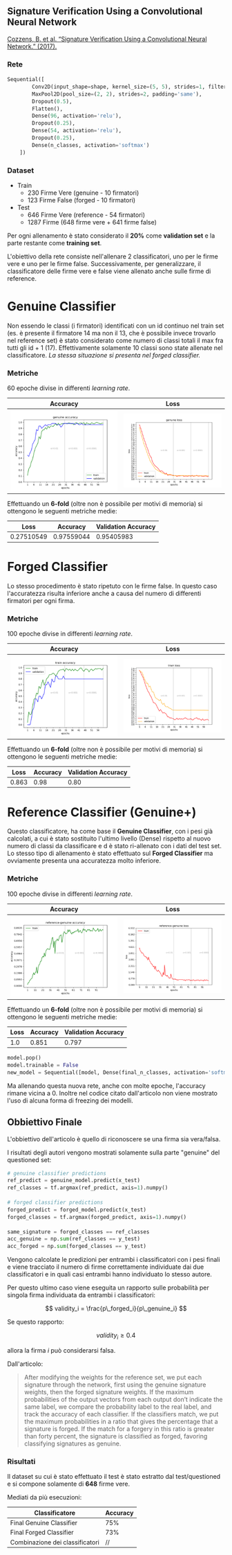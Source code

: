 ## Signature Verification Using a Convolutional Neural Network
[Cozzens, B. et al. “Signature Verification Using a Convolutional Neural Network.” (2017).](https://www.semanticscholar.org/paper/Signature-Verification-Using-a-Convolutional-Neural-Cozzens-Huang/ea1fcaeee53487e7995e0657bd93ccb887ac2d23#paper-header)

### Rete

```python
Sequential([
        Conv2D(input_shape=shape, kernel_size=(5, 5), strides=1, filters=128, activation='relu', padding='same'),
        MaxPool2D(pool_size=(2, 2), strides=2, padding='same'),
        Dropout(0.5),
        Flatten(),
        Dense(96, activation='relu'),
        Dropout(0.25),
        Dense(54, activation='relu'),
        Dropout(0.25),
        Dense(n_classes, activation='softmax')
    ])
```

### Dataset

- Train
	- 230 Firme Vere  (genuine - 10 firmatori)
	- 123 Firme False (forged - 10 firmatori)
- Test
	- 646 Firme Vere  (reference -  54 firmatori)
	- 1287 Firme (648 firme vere + 641 firme false) 

Per ogni allenamento è stato considerato il **20%** come **validation set** e la parte restante come **training set**.

L'obiettivo della rete consiste nell'allenare 2 classificatori, uno per le firme vere e uno per le firme false. Successivamente, per generalizzare, il classificatore delle firme vere e false viene allenato anche sulle firme di reference.

# Genuine Classifier

Non essendo le classi (i firmatori) identificati con un id continuo nel train set (es.  è presente il firmatore 14 ma non il 13, che è possibile invece trovarlo nel reference set) è stato considerato come numero di classi totali il max fra tutti gli id + 1 (17). Effettivamente solamente 10 classi sono state allenate nel classificatore. *La stessa situazione si presenta nel forged classifier.*

### Metriche
60 epoche divise in differenti *learning rate*.

| Accuracy | Loss |
|--- | --- |
|   ![genuine-accuracy](https://raw.githubusercontent.com/fcannizzaro/university-projects/master/signature-verification-using-a-convolutional-neural-network/report/genuine-accuracy.png)   |   ![genuine-loss](https://raw.githubusercontent.com/fcannizzaro/university-projects/master/signature-verification-using-a-convolutional-neural-network/report/genuine-loss.png)   |


Effettuando un **6-fold** (oltre non è possibile per motivi di memoria) si ottengono le seguenti metriche medie:

| Loss       | Accuracy   | Validation Accuracy |
| ---------- | ---------- | ------------------- |
| 0.27510549 | 0.97559044 | 0.95405983          |

# Forged Classifier

Lo stesso procedimento è stato ripetuto con le firme false. In questo caso l'accuratezza risulta inferiore anche a causa del numero di differenti firmatori per ogni firma.

### Metriche
100 epoche divise in differenti *learning rate*.

| Accuracy | Loss |
|--- | --- |
|   ![forged-accuracy](https://raw.githubusercontent.com/fcannizzaro/university-projects/master/signature-verification-using-a-convolutional-neural-network/report/forged-accuracy.png)   |   ![forged-loss](https://raw.githubusercontent.com/fcannizzaro/university-projects/master/signature-verification-using-a-convolutional-neural-network/report/forged-loss.png)   |


Effettuando un **6-fold** (oltre non è possibile per motivi di memoria) si ottengono le seguenti metriche medie:

| Loss  | Accuracy | Validation Accuracy |
| ----- | -------- | ------------------- |
| 0.863 | 0.98     | 0.80                |

# Reference Classifier (Genuine+)

Questo classificatore, ha come base il **Genuine Classifier**, con i pesi già calcolati, a cui è stato sostituito l'ultimo livello (Dense) rispetto al nuovo numero di classi da classificare e d è stato ri-allenato con i dati del test set. Lo stesso tipo di allenamento è stato effettuato sul **Forged Classifier** ma ovviamente presenta una accuratezza molto inferiore.

### Metriche
100 epoche divise in differenti *learning rate*.

| Accuracy | Loss |
|--- | --- |
|   ![reference-accuracy](https://raw.githubusercontent.com/fcannizzaro/university-projects/master/signature-verification-using-a-convolutional-neural-network/report/reference-genuine-accuracy.png)   |   ![reference-loss](https://raw.githubusercontent.com/fcannizzaro/university-projects/master/signature-verification-using-a-convolutional-neural-network/report/reference-genuine-loss.png)   |


Effettuando un **6-fold** (oltre non è possibile per motivi di memoria) si ottengono le seguenti metriche medie:

| Loss  | Accuracy | Validation Accuracy |
| ----- | -------- | ------------------- |
|  1.0  | 0.851    | 0.797               |

```python
model.pop()
model.trainable = False
new_model = Sequential([model, Dense(final_n_classes, activation='softmax')])
```
Ma allenando questa nuova rete, anche con molte epoche, l'accuracy rimane vicina a 0. Inoltre nel codice citato dall'articolo non viene mostrato l'uso di alcuna forma di freezing dei modelli.

## Obbiettivo Finale

L'obbiettivo dell'articolo è quello di riconoscere se una firma sia vera/falsa.

I risultati degli autori vengono mostrati solamente sulla parte "genuine" del questioned set:

```python
# genuine classifier predictions
ref_predict = genuine_model.predict(x_test)
ref_classes = tf.argmax(ref_predict, axis=1).numpy()

# forged classifier predictions
forged_predict = forged_model.predict(x_test)
forged_classes = tf.argmax(forged_predict, axis=1).numpy()

same_signature = forged_classes == ref_classes
acc_genuine = np.sum(ref_classes == y_test)
acc_forged = np.sum(forged_classes == y_test)
```

Vengono calcolate le predizioni per entrambi i classificatori con i pesi finali e viene tracciato il numero di firme correttamente individuate dai due classificatori e in quali casi entrambi hanno individuato lo stesso autore.

Per questo ultimo caso viene eseguita un rapporto sulle probabilità per singola firma individuata da entrambi i classificatori:

$$
validity_i = \frac{p\_forged_i}{p\_genuine_i}
$$

Se questo rapporto:

$$
validity_i \ge 0.4
$$

allora la firma *i* può considerarsi falsa.

Dall'articolo:

> After modifying the weights for the reference set, we put
> each signature through the network, first using the genuine
> signature weights, then the forged signature weights. If the
> maximum probabilities of the output vectors from each output
> don’t indicate the same label, we compare the probability label
> to the real label, and track the accuracy of each classifier. If
> the classifiers match, we put the maximum probabilities in a
> ratio that gives the percentage that a signature is forged. If the
> match for a forgery in this ratio is greater than forty percent,
> the signature is classified as forged, favoring classifying
> signatures as genuine.

### Risultati

Il dataset su cui è stato effettuato il test è stato estratto dal test/questioned e si compone solamente di **648** firme vere.

Mediati da più esecuzioni:

| Classificatore                  | Accuracy |
| ------------------------------- | -------- |
| Final Genuine Classifier        | 75%      |
| Final Forged Classifier         | 73%      |
| Combinazione dei classificatori | //       |
